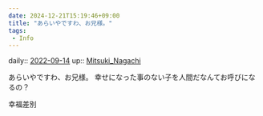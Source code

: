 ```yaml
---
date: 2024-12-21T15:19:46+09:00
title: "あらいやですわ、お兄様。"
tags:
 - Info
---
```


daily:: [2022-09-14](Daily_Note/2022-09-14.md)
up:: [Mitsuki_Nagachi](../Bar/Novel/Nacaria/Mitsuki_Nagachi.md)

あらいやですわ、お兄様。
幸せになった事のない子を人間だなんてお呼びになるの？

幸福差別